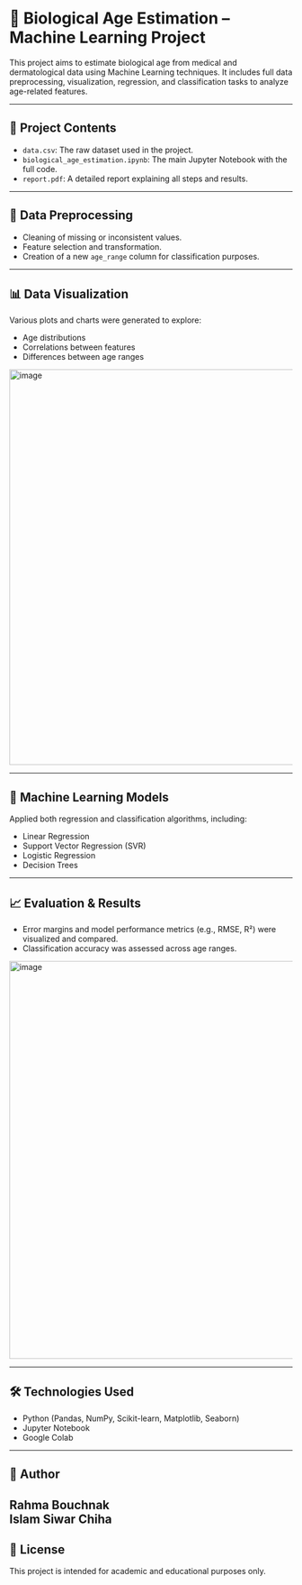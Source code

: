 # 🧬 Biological Age Estimation – Machine Learning Project

This project aims to estimate biological age from medical and dermatological data using Machine Learning techniques. It includes full data preprocessing, visualization, regression, and classification tasks to analyze age-related features.

---

## 📂 Project Contents

- `data.csv`: The raw dataset used in the project.  
- `biological_age_estimation.ipynb`: The main Jupyter Notebook with the full code.  
- `report.pdf`: A detailed report explaining all steps and results.  

---

## 🧹 Data Preprocessing

- Cleaning of missing or inconsistent values.  
- Feature selection and transformation.  
- Creation of a new `age_range` column for classification purposes.

---

## 📊 Data Visualization

Various plots and charts were generated to explore:  
- Age distributions  
- Correlations between features  
- Differences between age ranges  
<img width="866" height="702" alt="image" src="https://github.com/user-attachments/assets/762521cd-67cb-4553-b71d-3458108c24cb" />

---

## 🤖 Machine Learning Models

Applied both regression and classification algorithms, including:  
- Linear Regression  
- Support Vector Regression (SVR)  
- Logistic Regression  
- Decision Trees  

---

## 📈 Evaluation & Results

- Error margins and model performance metrics (e.g., RMSE, R²) were visualized and compared.  
- Classification accuracy was assessed across age ranges.  
<img width="643" height="706" alt="image" src="https://github.com/user-attachments/assets/903eb6d4-bebe-44ea-a223-33e8c012ad3c" />

---

## 🛠 Technologies Used

- Python (Pandas, NumPy, Scikit-learn, Matplotlib, Seaborn)  
- Jupyter Notebook  
- Google Colab  

---

## 👤 Author

Rahma Bouchnak  
Islam Siwar Chiha 
---

## 📄 License

This project is intended for academic and educational purposes only.
